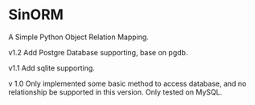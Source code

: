 SinORM
======

A Simple Python Object Relation Mapping.

v1.2
Add Postgre Database supporting, base on pgdb.

v1.1
Add sqlite supporting.

v 1.0
Only implemented some basic method to access database,
and no relationship be supported in this version.
Only tested on MySQL.